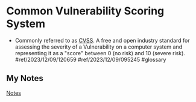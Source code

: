 # Common Vulnerability Scoring System
- Commonly referred to as [CVSS](cvss.md). A free and open industry standard for assessing the severity of a Vulnerability on a computer system and representing it as a "score" between 0 (no risk) and 10 (severe risk). #ref/2023/12/09/120659 #ref/2023/12/09/095245 #glossary
## My Notes
[Notes](mynotes/common-vulnerability-scoring-system-notes.md)
